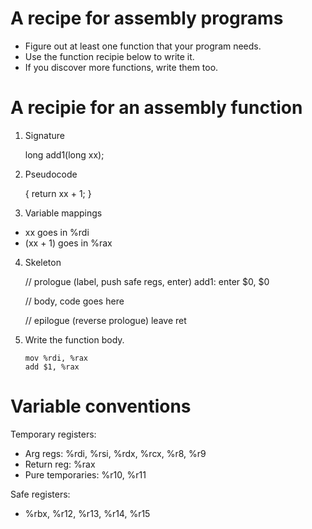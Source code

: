 
# A recipe for assembly programs

 - Figure out at least one function that your program
   needs.
 - Use the function recipie below to write it.
 - If you discover more functions, write them too.

# A recipie for an assembly function

 1. Signature

     long add1(long xx);

 2. Pseudocode

     {
        return xx + 1;
     }


 3. Variable mappings
 
   - xx goes in %rdi
   - (xx + 1) goes in %rax

 4. Skeleton

    // prologue (label, push safe regs, enter)
    add1:
        enter $0, $0

    // body, code goes here

    // epilogue (reverse prologue)
        leave
        ret


 5. Write the function body.

        mov %rdi, %rax
        add $1, %rax 


# Variable conventions

Temporary registers:

 - Arg regs: %rdi, %rsi, %rdx, %rcx, %r8, %r9
 - Return reg: %rax
 - Pure temporaries: %r10, %r11

Safe registers:

 - %rbx, %r12, %r13, %r14, %r15






